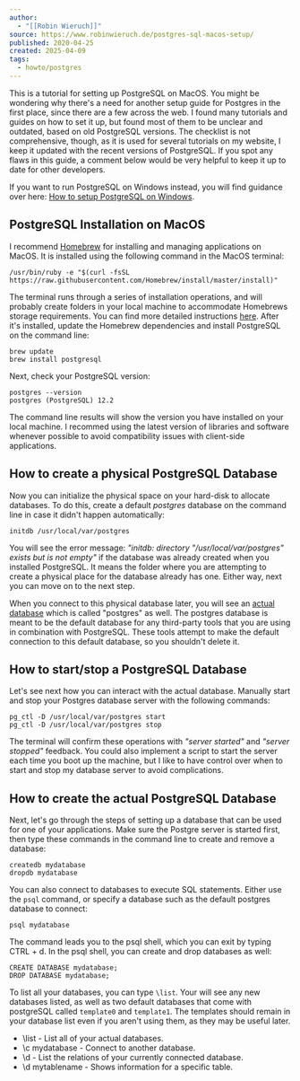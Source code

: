 ```yaml
---
author:
  - "[[Robin Wieruch]]"
source: https://www.robinwieruch.de/postgres-sql-macos-setup/
published: 2020-04-25
created: 2025-04-09
tags:
  - howto/postgres
---
```

This is a tutorial for setting up PostgreSQL on MacOS. You might be wondering why there's a need for another setup guide for Postgres in the first place, since there are a few across the web. I found many tutorials and guides on how to set it up, but found most of them to be unclear and outdated, based on old PostgreSQL versions. The checklist is not comprehensive, though, as it is used for several tutorials on my website, I keep it updated with the recent versions of PostgreSQL. If you spot any flaws in this guide, a comment below would be very helpful to keep it up to date for other developers.

If you want to run PostgreSQL on Windows instead, you will find guidance over here: [How to setup PostgreSQL on Windows](https://www.robinwieruch.de/postgres-sql-windows-setup/).

## PostgreSQL Installation on MacOS

I recommend [Homebrew](https://brew.sh/) for installing and managing applications on MacOS. It is installed using the following command in the MacOS terminal:

```
/usr/bin/ruby -e "$(curl -fsSL https://raw.githubusercontent.com/Homebrew/install/master/install)"
```

The terminal runs through a series of installation operations, and will probably create folders in your local machine to accommodate Homebrews storage requirements. You can find more detailed instructions [here](https://www.robinwieruch.de/developer-setup/). After it's installed, update the Homebrew dependencies and install PostgreSQL on the command line:

```
brew update
brew install postgresql
```

Next, check your PostgreSQL version:

```
postgres --version
postgres (PostgreSQL) 12.2
```

The command line results will show the version you have installed on your local machine. I recommed using the latest version of libraries and software whenever possible to avoid compatibility issues with client-side applications.

## How to create a physical PostgreSQL Database

Now you can initialize the physical space on your hard-disk to allocate databases. To do this, create a default *postgres* database on the command line in case it didn't happen automatically:

```
initdb /usr/local/var/postgres
```

You will see the error message: *"initdb: directory "/usr/local/var/postgres" exists but is not empty"* if the database was already created when you installed PostgreSQL. It means the folder where you are attempting to create a physical place for the database already has one. Either way, next you can move on to the next step.

When you connect to this physical database later, you will see an [actual database](https://stackoverflow.com/questions/50210158/whats-the-difference-between-initdb-usr-local-var-db-and-createdb-db) which is called "postgres" as well. The postgres database is meant to be the default database for any third-party tools that you are using in combination with PostgreSQL. These tools attempt to make the default connection to this default database, so you shouldn't delete it.

## How to start/stop a PostgreSQL Database

Let's see next how you can interact with the actual database. Manually start and stop your Postgres database server with the following commands:

```
pg_ctl -D /usr/local/var/postgres start
pg_ctl -D /usr/local/var/postgres stop
```

The terminal will confirm these operations with *"server started"* and *"server stopped"* feedback. You could also implement a script to start the server each time you boot up the machine, but I like to have control over when to start and stop my database server to avoid complications.

## How to create the actual PostgreSQL Database

Next, let's go through the steps of setting up a database that can be used for one of your applications. Make sure the Postgre server is started first, then type these commands in the command line to create and remove a database:

```
createdb mydatabase
dropdb mydatabase
```

You can also connect to databases to execute SQL statements. Either use the `psql` command, or specify a database such as the default postgres database to connect:

```
psql mydatabase
```

The command leads you to the psql shell, which you can exit by typing CTRL + d. In the psql shell, you can create and drop databases as well:

```
CREATE DATABASE mydatabase;
DROP DATABASE mydatabase;
```

To list all your databases, you can type `\list`. Your will see any new databases listed, as well as two default databases that come with postgreSQL called `template0` and `template1`. The templates should remain in your database list even if you aren't using them, as they may be useful later.

- \\list - List all of your actual databases.
- \\c mydatabase - Connect to another database.
- \\d - List the relations of your currently connected database.
- \\d mytablename - Shows information for a specific table.